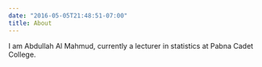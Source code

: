 ```yaml
---
date: "2016-05-05T21:48:51-07:00"
title: About
---
```


I am Abdullah Al Mahmud, currently a lecturer in statistics at Pabna Cadet College. 
